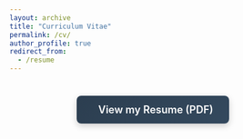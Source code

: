 ```yaml
---
layout: archive
title: "Curriculum Vitae"
permalink: /cv/
author_profile: true
redirect_from:
  - /resume
---
```


<div style="text-align: center; margin-top: 40px; margin-bottom: 40px;">
  <a href="https://i-chenene.github.io/files/CV.pdf" target="_blank" style="
    display: inline-flex;
    align-items: center;
    gap: 10px;
    background: linear-gradient(135deg, #2c3e50, #34495e);
    color: white;
    padding: 14px 28px;
    font-size: 18px;
    font-weight: 600;
    border-radius: 8px;
    text-decoration: none;
    box-shadow: 0px 4px 12px rgba(0,0,0,0.2);
    transition: all 0.3s ease;">
    <i class="fa fa-file-pdf-o" style="font-size:22px; color:#e74c3c;"></i> View my Resume (PDF)
  </a>
</div>

